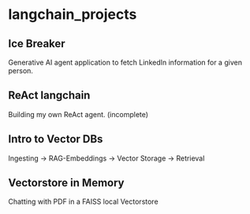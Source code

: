 # langchain_projects

## Ice Breaker

Generative AI agent application to fetch LinkedIn information for a given person.

## ReAct langchain

Building my own ReAct agent. (incomplete)

## Intro to Vector DBs

Ingesting -> RAG-Embeddings -> Vector Storage -> Retrieval

## Vectorstore in Memory

Chatting with PDF in a FAISS local Vectorstore
